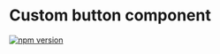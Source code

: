 # Custom button component

[![npm version](https://img.shields.io/npm/v/@devsvr80/custom-button)](https://www.npmjs.com/package/@devsvr80/custom-button)